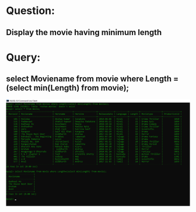 # Question:
## Display the movie having minimum length
# Query:
## select Moviename from movie where Length = (select min(Length) from movie);

![Alt Text](https://github.com/PS99003576/MySQL/blob/main/Images/Query_4.png)<br />

